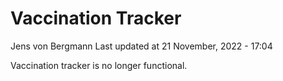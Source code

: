 Vaccination Tracker
================
Jens von Bergmann
Last updated at 21 November, 2022 - 17:04

Vaccination tracker is no longer functional.
